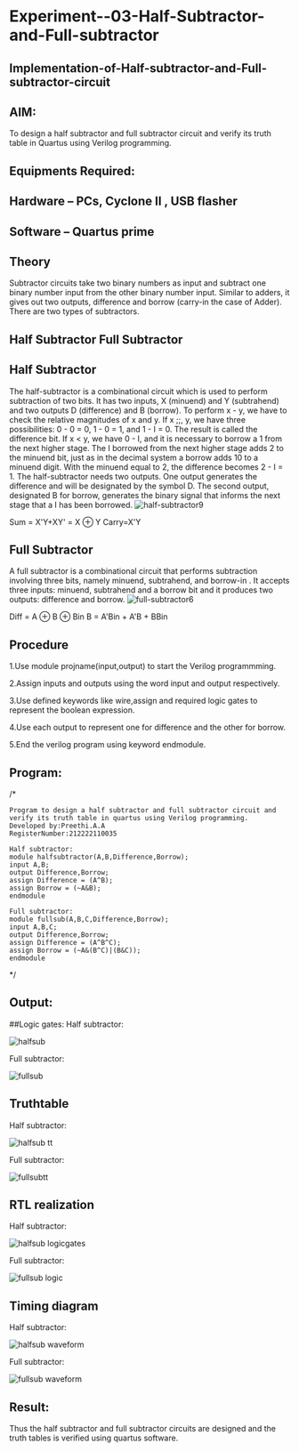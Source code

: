 # Experiment--03-Half-Subtractor-and-Full-subtractor
## Implementation-of-Half-subtractor-and-Full-subtractor-circuit
## AIM:
To design a half subtractor and full subtractor circuit and verify its truth table in Quartus using Verilog programming.

## Equipments Required:
## Hardware – PCs, Cyclone II , USB flasher
## Software – Quartus prime
## Theory
Subtractor circuits take two binary numbers as input and subtract one binary number input from the other binary number input. Similar to adders, it gives out two outputs, difference and borrow (carry-in the case of Adder). There are two types of subtractors.

## Half Subtractor Full Subtractor
## Half Subtractor
The half-subtractor is a combinational circuit which is used to perform subtraction of two bits. It has two inputs, X (minuend) and Y (subtrahend) and two outputs D (difference) and B (borrow). To perform x - y, we have to check the relative magnitudes of x and y. If x ;;, y, we have three possibilities: 0 - 0 = 0, 1 - 0 = 1, and 1 - I = 0. The result is called the difference bit. If x < y, we have 0 - I, and it is necessary to borrow a 1 from the next higher stage. The I borrowed from the next higher stage adds 2 to the minuend bit, just as in the decimal system a borrow adds 10 to a minuend digit. With the minuend equal to 2, the difference becomes 2 - I = 1. The half-subtractor needs two outputs. One output generates the difference and will be designated by the symbol D. The second output, designated B for borrow, generates the binary signal that informs the next stage that a I has been borrowed.
![half-subtractor9](https://user-images.githubusercontent.com/36288975/166112538-58c3bc7c-ee5d-4e6a-ac8d-8e8328efe27a.png)


Sum = X'Y+XY' = X ⊕ Y
Carry=X'Y

## Full Subtractor
A full subtractor is a combinational circuit that performs subtraction involving three bits, namely minuend, subtrahend, and borrow-in . It accepts three inputs: minuend, subtrahend and a borrow bit and it produces two outputs: difference and borrow. 
![full-subtractor6](https://user-images.githubusercontent.com/36288975/166112541-24c68359-3de8-4674-ae22-8272ffc385ed.png)


Diff = A ⊕ B ⊕ Bin B = A'Bin + A'B + BBin

## Procedure
1.Use module projname(input,output) to start the Verilog programmming.

2.Assign inputs and outputs using the word input and output respectively.

3.Use defined keywords like wire,assign and required logic gates to represent the boolean expression.

4.Use each output to represent one for difference and the other for borrow.

5.End the verilog program using keyword endmodule.

## Program:
/*
```
Program to design a half subtractor and full subtractor circuit and verify its truth table in quartus using Verilog programming.
Developed by:Preethi.A.A 
RegisterNumber:212222110035

Half subtractor:
module halfsubtractor(A,B,Difference,Borrow);
input A,B;
output Difference,Borrow;
assign Difference = (A^B);
assign Borrow = (~A&B);
endmodule

Full subtractor:
module fullsub(A,B,C,Difference,Borrow);
input A,B,C;
output Difference,Borrow;
assign Difference = (A^B^C);
assign Borrow = (~A&(B^C)|(B&C));
endmodule
```
*/

## Output:
##Logic gates:
Half subtractor:

![halfsub](https://user-images.githubusercontent.com/120115840/229187128-29dd3607-ce3d-4e7a-808b-7a05e3ccc7aa.png)

Full subtractor:

![fullsub](https://user-images.githubusercontent.com/120115840/229187267-7bbd0bf9-e747-4726-8243-a3c3c20667b7.png)

## Truthtable
Half subtractor:

![halfsub tt](https://user-images.githubusercontent.com/120115840/229187684-9df87cde-1022-44ea-9c7b-ab9da051b102.png)

Full subtractor:

![fullsubtt](https://user-images.githubusercontent.com/120115840/229187750-e2b05857-61c9-44fd-817b-9d28e08f6e81.png)

##  RTL realization
Half subtractor:

![halfsub logicgates](https://user-images.githubusercontent.com/120115840/229187989-215258bc-c8de-4301-85ef-b8b57ecb42c3.png)

Full subtractor:

![fullsub logic](https://user-images.githubusercontent.com/120115840/229188097-a3922fe0-2230-41b3-a173-4076371d43bf.png)

## Timing diagram
Half subtractor:

![halfsub waveform](https://user-images.githubusercontent.com/120115840/229188214-13caec9d-ba52-42ab-a3d3-5c90fe53e6e1.png)

Full subtractor:

![fullsub waveform](https://user-images.githubusercontent.com/120115840/229188321-7cf3a871-6b1c-45a3-943f-02d33a768724.png)

## Result:
Thus the half subtractor and full subtractor circuits are designed and the truth tables is verified using quartus software.
